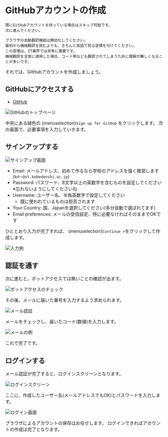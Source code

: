 # GitHubアカウントの作成

```{note}
既にGitHubアカウントを持っている場合はスキップ可能です。
次に進んでください。
```

```{warning}
ブラウザの自動翻訳機能は無効化してください。
最初から機械翻訳を読むよりも、きちんと英語で見る習慣を付けてください。
この習慣は、IT業界では非常に重要です。
機械翻訳を全体に適用した場合、コード例なども翻訳されてしまうために理解が難しくなることが多いです。
```

それでは、GitHubアカウントを作成しましょう。

## GitHubにアクセスする

- [GitHub](https://github.com/)

![GitHubのトップページ](images/gh-top.png)

中央にある緑色の {menuselection}`Sign up for GitHub` をクリックします。
次の画面で、必要事項を入力していきます。

## サインアップする

![サインアップ画面](images/gh-signup.png)

- Email: メールアドレス、初めて作るなら学校のアドレスを強く推奨します(`kd〜@st.kobedenshi.ac.jp`)
- Password: パスワード、8文字以上の英数字を含むものを設定してください ※忘れないようにしてくださいね
- Username: ユーザー名、半角英数字で設定してください
    - 既に使われているものは拒否されます
- Your Country: 国、Japanを選択してください(多分自動で選ばれてます)
- Email preferences: メールの受信設定、特に必要なければそのままでOKです

ひととおり入力が完了すれば、 {menuselection}`Continue >`をクリックして作成します。

![入力例](images/gh-signup-sample.png)

## 認証を通す

次に進むと、ボットアクセスでは無いことの確認が出ます。

![ボットアクセスのチェック](images/gh-verify-bot.png)

その後、メールに届いた番号を入力するよう求められます。

![メール認証](images/gh-verify-code.png)

メールをチェックし、届いたコード(数値)を入力します。

![メールの例](images/gh-mail.png)

これで完了です。

## ログインする

メール認証が完了すると、ログインスクリーンとなります。

![ログインスクリーン](images/gh-login.png)

ここに、作成したユーザー名(メールアドレスでもOK)とパスワードを入力します。

![ログイン画面](images/gh-login-sample.png)

ブラウザによるアカウントの保存はお任せします。
ログインできればアカウントの作成は完了となります。

